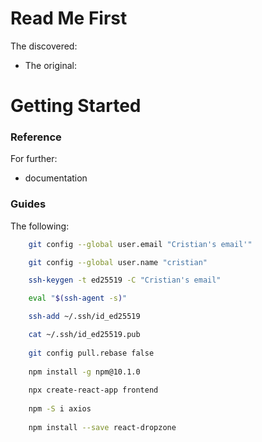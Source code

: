 # Read Me First
The discovered:

* The original:

# Getting Started

### Reference
For further:

* documentation
### Guides
The following:

```bash
    git config --global user.email "Cristian's email'"

    git config --global user.name "cristian"

    ssh-keygen -t ed25519 -C "Cristian's email"

    eval "$(ssh-agent -s)"

    ssh-add ~/.ssh/id_ed25519

    cat ~/.ssh/id_ed25519.pub
    
    git config pull.rebase false
    
    npm install -g npm@10.1.0
    
    npx create-react-app frontend
    
    npm -S i axios
    
    npm install --save react-dropzone
    
    
    
```
